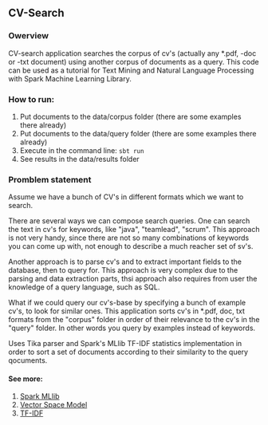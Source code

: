 ## CV-Search

### Owerview
CV-search application searches the corpus of cv's (actually any *.pdf, -doc or -txt document) using another corpus of documents as a query. This code can be used as a tutorial for Text Mining and Natural Language Processing with Spark Machine Learning Library. 

### How to run:

1. Put documents to the data/corpus folder (there are some examples there already)
2. Put documents to the data/query folder (there are some examples there already)
3. Execute in the command line: ```sbt run``` 
4. See results in the data/results folder

### Promblem statement 

Assume we have a bunch of CV's in different formats which we want to search.

There are several ways we can compose search queries. One can search the text in cv's for keywords, like "java", "teamlead", "scrum". This approach is not  very handy, since there are not so many combinations of keywords you can come up with, not enough to describe a much reacher set of sv's.

Another approach is to parse cv's and to extract important fields to the database, then to query for. This approach is very complex due to the parsing and data extraction parts, thsi approach also  requires from user the knowledge  of a query language, such as SQL.

What if we could query our cv's-base by specifying a bunch of example cv's, to look for similar ones. This application sorts cv's in *.pdf, doc, txt formats from the "corpus" folder in order of their relevance to the cv's in the "query" folder. In other words you query by examples instead of keywords.

Uses Tika parser and Spark's MLlib TF-IDF statistics implementation in order to sort a set of documents according to their similarity to the query qocuments. 

#### See more:

1. [Spark MLlib](http://spark.apache.org/mllib/)
2. [Vector Space Model](https://en.wikipedia.org/wiki/Vector_space_model)
3. [TF-IDF](https://en.wikipedia.org/wiki/Tf%E2%80%93idf)
